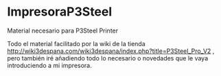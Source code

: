 # ImpresoraP3Steel
Material necesario para P3Steel Printer

Todo el material facilitado por la wiki de la tienda http://wiki3despana.com/wiki3despana/index.php?title=P3Steel_Pro_V2 , pero también iré añadiendo todo lo necesario o novedades que le vaya introduciendo a mi impresora.
